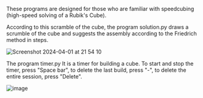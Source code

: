 These programs are designed for those who are familiar with speedcubing (high-speed solving of a Rubik's Cube).

According to this scramble of the cube, the program solution.py draws a scrumble of the cube and suggests the assembly according to the Friedrich method in steps.

![Screenshot 2024-04-01 at 21 54 10](https://github.com/Avogar/RubiksCube/assets/48961922/2f7edc0f-94ca-485f-a6a0-c74a26c082d3)


The program timer.py It is a timer for building a cube. To start and stop the timer, press "Space bar", to delete the last build, press "-", to delete the entire session, press "Delete".

![image](https://github.com/Avogar/RubiksCube/assets/48961922/de95ecdc-712e-43a2-a114-c506f65b86d8)
